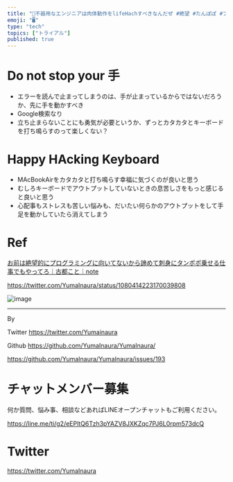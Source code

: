 ```yaml
---
title: "🤖不器用なエンジニアは肉体動作をlifeHachすべきなんだぜ #絶望 #たんぽぽ #プログラミング"
emoji: "🖥"
type: "tech"
topics: ["トライアル"]
published: true
---
```




# Do not stop your 手

- エラーを読んで止まってしまうのは、手が止まっているからではないだろうか、先に手を動かすべき
- Google検索なり
- 立ち止まらないことにも勇気が必要というか、ずっとカタカタとキーボードを打ち鳴らすのって楽しくない？

# Happy HAcking Keyboard

- MAcBookAirをカタカタと打ち鳴らす幸福に気づくのが良いと思う
- むしろキーボードでアウトプットしていないときの息苦しさをもっと感じると良いと思う
- 心配事もストレスも苦しい悩みも、だいたい何らかのアウトプットをして手足を動かしていたら消えてしまう

# Ref

[お前は絶望的にプログラミングに向いてないから諦めて刺身にタンポポ乗せる仕事でもやってろ｜古都こと｜note](https://note.mu/kotofurumiya/n/n31d401fce782)

https://twitter.com/YumaInaura/status/1080414223170039808

![image](https://user-images.githubusercontent.com/13635059/50589184-fea53a00-0ec8-11e9-9842-7fca6f929b1c.png)

---

By 

Twitter https://twitter.com/Yumainaura

Github https://github.com/YumaInaura/YumaInaura/

https://github.com/YumaInaura/YumaInaura/issues/193








<!-- Update From Qiita API -->

# チャットメンバー募集


何か質問、悩み事、相談などあればLINEオープンチャットもご利用ください。

https://line.me/ti/g2/eEPltQ6Tzh3pYAZV8JXKZqc7PJ6L0rpm573dcQ





# Twitter


https://twitter.com/YumaInaura


<!-- Update From Qiita API -->


